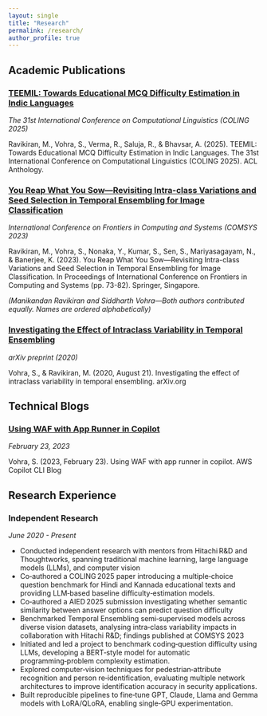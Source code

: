 ```yaml
---
layout: single
title: "Research"
permalink: /research/
author_profile: true
---
```


## Academic Publications

### [TEEMIL: Towards Educational MCQ Difficulty Estimation in Indic Languages](https://aclanthology.org/2025.coling-main.142/)
*The 31st International Conference on Computational Linguistics (COLING 2025)*

Ravikiran, M., Vohra, S., Verma, R., Saluja, R., & Bhavsar, A. (2025). TEEMIL: Towards Educational MCQ Difficulty Estimation in Indic Languages. The 31st International Conference on Computational Linguistics (COLING 2025). ACL Anthology.

### [You Reap What You Sow—Revisiting Intra-class Variations and Seed Selection in Temporal Ensembling for Image Classification](https://link.springer.com/chapter/10.1007/978-981-19-0105-8_8)
*International Conference on Frontiers in Computing and Systems (COMSYS 2023)*

Ravikiran, M., Vohra, S., Nonaka, Y., Kumar, S., Sen, S., Mariyasagayam, N., & Banerjee, K. (2023). You Reap What You Sow—Revisiting Intra-class Variations and Seed Selection in Temporal Ensembling for Image Classification. In Proceedings of International Conference on Frontiers in Computing and Systems (pp. 73-82). Springer, Singapore.

*(Manikandan Ravikiran and Siddharth Vohra—Both authors contributed equally. Names are ordered alphabetically)*

### [Investigating the Effect of Intraclass Variability in Temporal Ensembling](https://arxiv.org/abs/2008.08956)
*arXiv preprint (2020)* 

Vohra, S., & Ravikiran, M. (2020, August 21). Investigating the effect of intraclass variability in temporal ensembling. arXiv.org

## Technical Blogs

### [Using WAF with App Runner in Copilot](https://aws.github.io/copilot-cli/blogs/apprunner-waf/)
*February 23, 2023*

Vohra, S. (2023, February 23). Using WAF with app runner in copilot. AWS Copilot CLI Blog

## Research Experience

### Independent Research
*June 2020 - Present*

- Conducted independent research with mentors from Hitachi R&D and Thoughtworks, spanning traditional machine learning, large language models (LLMs), and computer vision
- Co‑authored a COLING 2025 paper introducing a multiple‑choice question benchmark for Hindi and Kannada educational texts and providing LLM‑based baseline difficulty‑estimation models.
- Co‑authored a AIED 2025 submission investigating whether semantic similarity between answer options can predict question difficulty
- Benchmarked Temporal Ensembling semi‑supervised models across diverse vision datasets, analysing intra‑class variability impacts in collaboration with Hitachi R&D; findings published at COMSYS 2023
- Initiated and led a project to benchmark coding‑question difficulty using LLMs, developing a BERT‑style model for automatic programming‑problem complexity estimation.
- Explored computer‑vision techniques for pedestrian‑attribute recognition and person re‑identification, evaluating multiple network architectures to improve identification accuracy in security applications.
- Built reproducible pipelines to fine‑tune GPT, Claude, Llama and Gemma models with LoRA/QLoRA, enabling single‑GPU experimentation.
